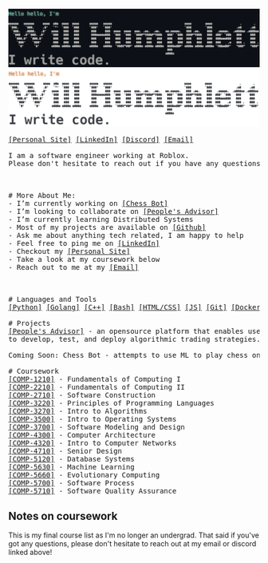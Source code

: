 ![Personal Site](./dark-mode.png#gh-dark-mode-only)
![Personal Site](./light-mode.png#gh-light-mode-only)

<pre>
<a href="https://willhumphlett.com/">[Personal Site]</a> <a href="https://www.linkedin.com/in/WillHumphlett/">[LinkedIn]</a> <a href="https://discordapp.com/users/everym4n/">[Discord]</a> <a href="mailto:will@humphlett.net">[Email]</a>

I am a software engineer working at Roblox.
Please don't hesitate to reach out if you have any questions!


⠀⠀⠀⠀⠀⠀⠀⠀⠀⠀⠀⠀                                                                ⣠⣴⣶⡟⠀⠀⠀⠀⠀⠀⠀⠀⠀⠀⠀⠀⠀⠀
# More About Me:  ⠀⠀⠀⠀⠀⠀⠀⠀⠀⠀                                              ⣰⣾⣿⣿⣿⠀⢸⣿⣿⣿⣿⣶⣶⣤⣀⠀⠀⠀⠀⠀
- I’m currently working on <a href="https://github.com/wumphlett/Chess-Bot">[Chess Bot]</a>  ⠀     ⠀⠀⠀⠀                  ⢀⣴⡇⢀⣾⣿⣿⣿⣿⣿⠀⣾⣿⣿⣿⣿⣿⣿⣿⠿⠓⠀⠀
- I’m looking to collaborate on <a href="https://github.com/wumphlett/Peoples-Advisor">[People's Advisor]</a>  ⠀⠀⠀     ⠀      ⣰⣿⣿⡀⢸⣿⣿⣿⣿⣿⣿⠀⣿⣿⣿⣿⣿⣿⠟⠁⣠⣄⠀⠀⠀
- I’m currently learning Distributed Systems  ⠀     ⠀⠀            ⢠⣿⣿⣿⣇⠀⢿⣿⣿⣿⣿⣿⠀⢻⣿⣿⣿⡿⢃⣠⣾⣿⣿⣧⡀⠀⠀
- Most of my projects are available on <a href="https://github.com/wumphlett?tab=repositories">[Github]</a>  ⠀     ⠀⠀         ⢸⣿⣿⣿⣿⣆⠘⢿⣿⡿⠛⢉⠀⠀⠉⠙⠛⣠⣿⣿⣿⣿⣿⣿⣷⠀⠀
- Ask me about anything tech related, I am happy to help       ⠀⠀⠠⣾⣿⣿⣿⣿⣿⣧⠈⠋⢀⣴⣧⠀⣿⡏⢠⡀⢸⣿⣿⣿⣿⣿⣿⣿⡇⠀
- Feel free to ping me on <a href="https://www.linkedin.com/in/WillHumphlett/">[LinkedIn]</a>       ⠀⠀                    ⣀⠙⢿⣿⣿⣿⣿⣿⠇⢠⣿⣿⣿⡄⠹⠃⠼⠃⠈⠉⠛⠛⠛⠛⠛⠻⠇⠀
- Checkout my <a href="https://willhumphlett.com/">[Personal Site]</a>  ⠀                                ⢸⡟⢠⣤⠉⠛⠿⢿⣿⠀⢸⣿⡿⠋⣠⣤⣄⠀⣾⣿⣿⣶⣶⣶⣦⡄⠀⠀⠀
- Take a look at my coursework below  ⠀                         ⠸⠀⣾⠏⣸⣷⠂⣠⣤⠀⠘⢁⣴⣾⣿⣿⣿⡆⠘⣿⣿⣿⣿⣿⣿⠀⠀⠀⠀
- Reach out to me at my <a href="mailto:will@humphlett.net">[Email]</a>       ⠀⠀⠀                          ⠛⠀⣿⡟⠀⢻⣿⡄⠸⣿⣿⣿⣿⣿⣿⣿⡀⠘⣿⣿⣿⣿⠟⠀⠀⠀⠀
⠀⠀⠀⠀⠀                                                                ⣿⠇⠀⠀⢻⡿⠀⠈⠻⣿⣿⣿⣿⣿⡇⠀⢹⣿⠿⠋⠀⠀⠀⠀⠀
⠀⠀⠀⠀⠀                                                                ⠋⠀⠀⠀⡘⠁⠀⠀⠀⠀⠀⠀⠀⠀⠀⠀⠈⠁⠀⠀

# Languages and Tools
<a href="https://www.python.org" target="_blank">[Python]</a> <a href="https://go.dev/" target="_blank">[Golang]</a> <a href="https://www.cplusplus.org/" target="_blank">[C++]</a> <a href="https://www.gnu.org/software/bash/" target="_blank">[Bash]</a> <a href="https://html.spec.whatwg.org/" target="_blank">[HTML/CSS]</a> <a href="https://developer.mozilla.org/en-US/docs/Web/JavaScript" target="_blank">[JS]</a> <a href="https://git-scm.com/" target="_blank">[Git]</a> <a href="https://www.docker.com/" target="_blank">[Docker]</a>

# Projects
<a href="https://github.com/wumphlett/Peoples-Advisor" target="_blank">[People's Advisor]</a> - an opensource platform that enables users with varying amounts of coding experience
to develop, test, and deploy algorithmic trading strategies.

Coming Soon: Chess Bot - attempts to use ML to play chess online and not suck.

# Coursework
<a href="https://github.com/wumphlett/COMP-1210" target="_blank">[COMP-1210]</a> - Fundamentals of Computing I
<a href="https://github.com/wumphlett/COMP-2210" target="_blank">[COMP-2210]</a> - Fundamentals of Computing II
<a href="https://github.com/wumphlett/COMP-2710" target="_blank">[COMP-2710]</a> - Software Construction
<a href="https://github.com/wumphlett/COMP-3220" target="_blank">[COMP-3220]</a> - Principles of Programming Languages
<a href="https://github.com/wumphlett/COMP-3270" target="_blank">[COMP-3270]</a> - Intro to Algorithms
<a href="https://github.com/wumphlett/COMP-3500" target="_blank">[COMP-3500]</a> - Intro to Operating Systems
<a href="https://github.com/wumphlett/COMP-3700" target="_blank">[COMP-3700]</a> - Software Modeling and Design
<a href="https://github.com/wumphlett/COMP-4300" target="_blank">[COMP-4300]</a> - Computer Architecture
<a href="https://github.com/wumphlett/COMP-4320" target="_blank">[COMP-4320]</a> - Intro to Computer Networks
<a href="https://github.com/wumphlett/Attendance-Tracker" target="_blank">[COMP-4710]</a> - Senior Design
<a href="https://github.com/wumphlett/COMP-5120" target="_blank">[COMP-5120]</a> - Database Systems
<a href="https://github.com/wumphlett/COMP-5630" target="_blank">[COMP-5630]</a> - Machine Learning
<a href="https://github.com/wumphlett/COMP-5660" target="_blank">[COMP-5660]</a> - Evolutionary Computing
<a href="https://github.com/wumphlett/COMP-5700" target="_blank">[COMP-5700]</a> - Software Process
<a href="https://github.com/wumphlett/COMP-5710" target="_blank">[COMP-5710]</a> - Software Quality Assurance
</pre>

## Notes on coursework
This is my final course list as I'm no longer an undergrad. 
That said if you've got any questions, please don't hesitate to reach out at my email or discord linked above!

<!--
⠀⠀⠀⠀⠀⠀⠀⠀⠀⠀⠀⠀⣠⣴⣶⡟⠀⠀⠀⠀⠀⠀⠀⠀⠀⠀⠀⠀⠀⠀
⠀⠀⠀⠀⠀⠀⠀⠀⠀⠀⣰⣾⣿⣿⣿⠀⢸⣿⣿⣿⣿⣶⣶⣤⣀⠀⠀⠀⠀⠀
⠀⠀⠀⠀⠀⢀⣴⡇⢀⣾⣿⣿⣿⣿⣿⠀⣾⣿⣿⣿⣿⣿⣿⣿⠿⠓⠀⠀⠀⠀
⠀⠀⠀⠀⣰⣿⣿⡀⢸⣿⣿⣿⣿⣿⣿⠀⣿⣿⣿⣿⣿⣿⠟⠁⣠⣄⠀⠀⠀⠀
⠀⠀⠀⢠⣿⣿⣿⣇⠀⢿⣿⣿⣿⣿⣿⠀⢻⣿⣿⣿⡿⢃⣠⣾⣿⣿⣧⡀⠀⠀
⠀⠀⠀⢸⣿⣿⣿⣿⣆⠘⢿⣿⡿⠛⢉⠀⠀⠉⠙⠛⣠⣿⣿⣿⣿⣿⣿⣷⠀⠀
⠀⠀⠠⣾⣿⣿⣿⣿⣿⣧⠈⠋⢀⣴⣧⠀⣿⡏⢠⡀⢸⣿⣿⣿⣿⣿⣿⣿⡇⠀
⠀⠀⣀⠙⢿⣿⣿⣿⣿⣿⠇⢠⣿⣿⣿⡄⠹⠃⠼⠃⠈⠉⠛⠛⠛⠛⠛⠻⠇⠀
⠀⢸⡟⢠⣤⠉⠛⠿⢿⣿⠀⢸⣿⡿⠋⣠⣤⣄⠀⣾⣿⣿⣶⣶⣶⣦⡄⠀⠀⠀
⠀⠸⠀⣾⠏⣸⣷⠂⣠⣤⠀⠘⢁⣴⣾⣿⣿⣿⡆⠘⣿⣿⣿⣿⣿⣿⠀⠀⠀⠀
⠀⠀⠀⠛⠀⣿⡟⠀⢻⣿⡄⠸⣿⣿⣿⣿⣿⣿⣿⡀⠘⣿⣿⣿⣿⠟⠀⠀⠀⠀
⠀⠀⠀⠀⠀⣿⠇⠀⠀⢻⡿⠀⠈⠻⣿⣿⣿⣿⣿⡇⠀⢹⣿⠿⠋⠀⠀⠀⠀⠀
⠀⠀⠀⠀⠀⠋⠀⠀⠀⡘⠁⠀⠀⠀⠀⠀⠀⠀⠀⠀⠀⠈⠁⠀⠀⠀⠀⠀⠀⠀
-->
